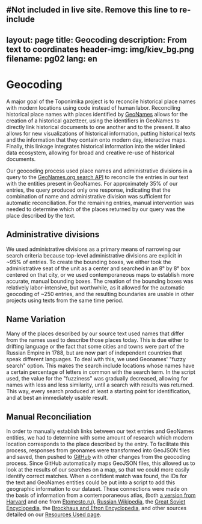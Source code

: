 #Not included in live site. Remove this line to re-include
---
layout: page
title: Geocoding
description: From text to coordinates
header-img: img/kiev_bg.png
filename: pg02
lang: en
---

Geocoding
=========
A major goal of the Toponimika project is to reconcile historical place names with modern locations using code instead of human labor. Reconciling historical place names with places identified by [GeoNames](http://www.geonames.org/) allows for the creation of a historical gazetteer, using the identifiers in GeoNames to directly link historical documents to one another and to the present. It also allows for new visualizations of historical information, putting historical texts and the information that they contain onto modern day, interactive maps. Finally, this linkage integrates historical information into the wider linked data ecosystem, allowing for broad and creative re-use of historical documents.  

Our geocoding process used place names and administrative divisions in a query to the [GeoNames.org search API](http://www.geonames.org/export/geonames-search.html) to reconcile the entries in our text with the entities present in GeoNames. For approximately 35% of our entries, the query produced only one response, indicating that the combination of name and administrative division was sufficient for automatic reconciliation. For the remaining entries, manual intervention was needed to determine which of the places returned by our query was the place described by the text.  

Administrative divisions
------------------------
We used administrative divisions as a primary means of narrowing our search criteria because top-level administrative divisions are explicit in ~95% of entries. To create the bounding boxes, we either took the administrative seat of the unit as a center and searched in an 8&deg; by 8&deg; box centered on that city, or we used contemporaneous maps to establish more accurate, manual bounding boxes. The creation of the bounding boxes was relatively labor-intensive, but worthwhile, as it allowed for the automatic geocoding of ~250 entries, and the resulting boundaries are usable in other projects using texts from the same time period.  

Name Variation
--------------
Many of the places described by our source text used names that differ from the names used to describe those places today. This is due either to drifting language or the fact that some cities and towns were part of the Russian Empire in 1788, but are now part of independent countries that speak different languages. To deal with this, we used Geonames' "fuzzy search" option. This makes the search include locations whose names have a certain percentage of letters in common with the search term. In the script used, the value for the "fuzziness" was gradually decreased, allowing for names with less and less similarity, until a search with results was returned. This way, every search produced at least a starting point for identification, and at best an immediately usable result.

Manual Reconciliation
---------------------
In order to manually establish links between our text entries and GeoNames entities, we had to determine with some amount of research which modern location corresponds to the place described by the entry. To facilitate this process, responses from geonames were transformed into GeoJSON files and saved, then pushed to [GitHub](https://github.com/) with other changes from the geocoding process. Since GitHub automatically maps GeoJSON files, this allowed us to look at the results of our searches on a map, so that we could more easily identify correct matches. When a confident match was found, the IDs for the text and GeoNames entities could be put into a script to add this geographic information to our dataset. These connections were made on the basis of information from a contemporaneous atlas, (both [a version from Harvard](http://pds.lib.harvard.edu/pds/view/21684875) and one from [Etomesto.ru](http://etomesto.ru/karta389/)), [Russian Wikipedia](https://ru.wikipedia.org/wiki/), the [Great Soviet Encyclopedia](https://ru.wikisource.org/wiki/Большая_советская_энциклопедия), the [Brockhaus and Efron Encyclopedia](https://ru.wikisource.org/wiki/Энциклопедический_словарь_Брокгауза_и_Ефрона), and other sources detailed on our [Resources Used page](#).

